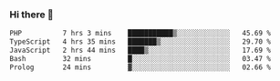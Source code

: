 ### Hi there 🌱
<!--START_SECTION:waka-->

```txt
PHP          7 hrs 3 mins    ███████████▒░░░░░░░░░░░░░   45.69 %
TypeScript   4 hrs 35 mins   ███████▒░░░░░░░░░░░░░░░░░   29.70 %
JavaScript   2 hrs 44 mins   ████▒░░░░░░░░░░░░░░░░░░░░   17.69 %
Bash         32 mins         █░░░░░░░░░░░░░░░░░░░░░░░░   03.47 %
Prolog       24 mins         ▓░░░░░░░░░░░░░░░░░░░░░░░░   02.66 %
```

<!--END_SECTION:waka-->
<!--
**Dieg0raf/Dieg0raf** is a ✨ _special_ ✨ repository because its `README.md` (this file) appears on your GitHub profile.

Here are some ideas to get you started:

- 🔭 I’m currently working on ...
- 🌱 I’m currently learning ...
- 👯 I’m looking to collaborate on ...
- 🤔 I’m looking for help with ...
- 💬 Ask me about ...
- 📫 How to reach me: ...
- 😄 Pronouns: ...
- ⚡ Fun fact: ...
-->
